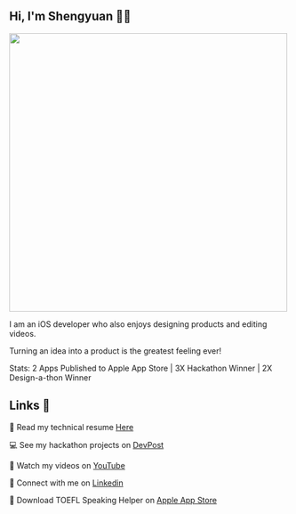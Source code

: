 ## Hi, I'm Shengyuan 👋🏻

<img src="https://i.imgur.com/ptmWFWx.png" width=500 />

I am an iOS developer who also enjoys designing products and editing videos.

Turning an idea into a product is the greatest feeling ever!

Stats: 2 Apps Published to Apple App Store | 3X Hackathon Winner | 2X Design-a-thon Winner

## Links 🔗
📄 Read my technical resume [Here](https://drive.google.com/file/d/1B26FKwcBheJfcWMzggvrUTzgTxMIpYH4/view?usp=sharing)

💻 See my hackathon projects on [DevPost](https://devpost.com/shengyuan-lu)

🎥 Watch my videos on [YouTube](https://www.youtube.com/ShengyuanLu)

💼 Connect with me on [Linkedin](http://www.linkedin.com/in/shengyuan-lu)

📱 Download TOEFL Speaking Helper on [Apple App Store](https://apps.apple.com/us/app/toefl-speaking-helper/id1547083580)
